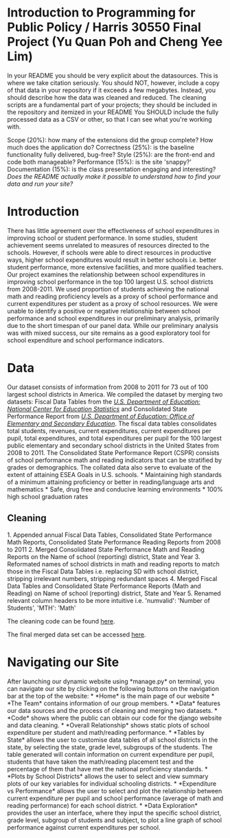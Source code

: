 # Introduction to Programming for Public Policy / Harris 30550 Final Project (Yu Quan Poh and Cheng Yee Lim)
In your README you should be very explicit about the datasources.  This is where we take citation seriously.
You should NOT, however, include a copy of that data in your repository if it exceeds a few megabytes.  Instead, you should describe how the data was cleaned and reduced.  The cleaning scripts are a fundamental part of your projects; they should be included in the repository and itemized in your README
You SHOULD include the fully processed data as a CSV or other, so that I can see what you're working with.


Scope (20%): how many of the extensions did the group complete? How much does the application do?
Correctness (25%): is the baseline functionality fully delivered, bug-free?
Style (25%): are the front-end and code both manageable?
Performance (15%): is the site 'snappy?'
Documentation (15%): is the class presentation engaging and interesting? *Does the README actually make it possible to understand how to find your data and run your site?*


<h1>Introduction</h1>
There has little agreement over the effectiveness of school expenditures in improving school or student performance. In some studies, student achievement seems unrelated to measures of resources directed to the schools. However, if schools were able to direct resources in productive ways, higher school expenditures would result in better schools i.e. better student performance, more extensive facilities, and more qualified teachers. Our project examines the relationship between school expenditures in improving school performance in the top 100 largest U.S. school districts from 2008-2011. We used proportion of students achieving the national math and reading proficiency levels as a proxy of school performance and current expenditures per student as a proxy of school resources. We were unable to identify a positive or negative relationship between school performance and school expenditures in our preliminary analysis, primarily due to the short timespan of our panel data. While our preliminary analysis was with mixed success, our site remains as a good exploratory tool for school expenditure and school performance indicators.

<h1>Data</h1>
Our dataset consists of information from 2008 to 2011 for 73 out of 100 largest school districts in America. We compiled the dataset by merging two datasets: Fiscal Data Tables from the <em><a href = "http://nces.ed.gov/">U.S. Department of Education: National Center for Education Statistics</a></em> and Consolidated State Performance Report from <em><a href = "http://www2.ed.gov/about/offices/list/oese/index.html">U.S. Department of Education: Office of Elementary and Secondary Education</a></em>. The fiscal data tables consolidates total students, revenues, current expenditures, current expenditures per pupil, total expenditures, and total expenditures per pupil for the 100 largest public elementary and secondary school districts in the United States from 2008 to 2011. The Consolidated State Performance Report (CSPR) consists of school performance math and reading indicators that can be stratified by grades or demographics. The collated data also serve to evaluate of the extent of attaining ESEA Goals in U.S. schools.
* Maintaining high standards of a minimum attaining proficiency or better in reading/language arts and mathematics</li>
* Safe, drug free and conducive learning environments
* 100% high school graduation rates

<h2>Cleaning</h2>
1. Appended annual Fiscal Data Tables, Consolidated State Performance Math Reports, Consolidated State Performance Reading Reports  from 2008 to 2011
2. Merged Consolidated State Performance Math and Reading Reports on the Name of school (reporting) district, State and Year
3. Reformated names of school districts in math and reading reports to match those in the Fiscal Data Tables i.e. replacing SD with school district, stripping irrelevant numbers, stripping redundant spaces
4. Merged Fiscal Data Tables and Consolidated State Performance Reports (Math and Reading) on Name of school (reporting) district, State and Year
5. Renamed relevant column headers to be more intuitive i.e. 'numvalid': 'Number of Students', 'MTH': 'Math'

The cleaning code can be found <a href = "https://github.com/pohyuquan/Project-Harris-YQ-CY-/blob/master/code/data_cleaning/data_cleaning.py">here</a>.

The final merged data set can be accessed <a href = "https://github.com/pohyuquan/Project-Harris-YQ-CY-/blob/master/code/data_cleaning/merge_summary.csv">here</a>.

<h1>Navigating our Site </h1>
After launching our dynamic website using *manage.py* on terminal, you can navigate our site by clicking on the following buttons on the navigation bar at the top of the website:
* *Home* is the main page of our website 
* *The Team* contains information of our group members. 
* *Data* features our data sources and the process of cleaning and merging two datasets. 
* *Code* shows where the public can obtain our code for the django website and data cleaning.
* *Overall Relationship* shows static plots of school expenditure per student and math/reading performance.
* *Tables by State* allows the user to customise data tables of all school districts in the state, by selecting the state, grade level, subgroups of the students. The table generated will contain information on current expenditure per pupil, students that have taken the math/reading placement test and the percentage of them that have met the national proficiency standards. 
* *Plots by School Districts* allows the user to select and view summary plots of our key variables for individual schooling districts. 
* *Expenditure vs Performance* allows the user to select and plot the relationship between current expenditure per pupil and school performance (average of math and reading performance) for each school district.
* *Data Exploration* provides the user an interface, where they input the specific school district, grade level, subgroup of students and subject, to plot a line graph of school performance against current expenditures per school.
